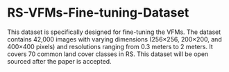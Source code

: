 # RS-VFMs-Fine-tuning-Dataset
This dataset is specifically designed for fine-tuning the VFMs. The dataset contains 42,000 images with varying dimensions (256×256, 200×200, and 400×400 pixels) and resolutions ranging from 0.3 meters to 2 meters. It covers 70 common land cover classes in RS. This dataset will be open sourced after the paper is accepted.

